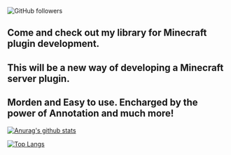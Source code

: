 ![GitHub followers](https://img.shields.io/github/followers/wisdommen)


## Come and check out my library for Minecraft plugin development.

## This will be a new way of developing a Minecraft server plugin. 

## Morden and Easy to use. Encharged by the power of Annotation and much more!


[![Anurag's github stats](https://github-readme-stats.vercel.app/api?username=wisdommen&count_private=true&show_icons=true&theme=material-palenight)](https://github.com/wisdommen/wisdommen)

[![Top Langs](https://github-readme-stats.vercel.app/api/top-langs/?username=wisdommen&layout=compact&theme=material-palenight)](https://github.com/wisdommen/wisdommen)
